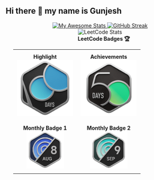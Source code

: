 ## Hi there 👋 my name is Gunjesh

<div align="center">

  <!-- GitHub Stats -->
  <a href="https://git.io/awesome-stats-card">
    <img src="https://awesome-github-stats.azurewebsites.net/user-stats/gunjesh843?cardType=github&theme=github-dark&preferLogin=false&Background=00000000&Border=00000000" alt="My Awesome Stats" />
  </a>

  <!-- GitHub Streak -->
  <a href="https://git.io/streak-stats">
    <img src="https://github-readme-streak-stats.herokuapp.com?user=gunjesh843&theme=transparent&hide_border=true" alt="GitHub Streak" />
  </a>

  <div>
      <img src="https://leetcard.jacoblin.cool/gunjesh843?theme=radical&font=Fenix&ext=heatmap" alt="LeetCode Stats" />
    </div>
    <div style="margin-left: 20px;">
      <strong>LeetCode Badges 🏆</strong><br>
      <table>
        <tr>
          <td style="text-align: center; padding: 10px;">
            <strong>Highlight</strong><br>
            <img src="2024-100.gif" width="150" alt="Highlight Badge" />
          </td>
          <td style="text-align: center; padding: 10px;">
            <strong>Achievements</strong><br>
            <img src="2024-50.gif" width="150" alt="Achievement Badge 1" /><br>
            <!-- Add more achievement badges as needed -->
          </td>
        </tr>
        <tr>
          <td style="text-align: center; padding: 10px;">
            <strong>Monthly Badge 1</strong><br>
            <img src="2024-08.gif" width="100" alt="Monthly Badge 1" />
          </td>
          <td style="text-align: center; padding: 10px;">
            <strong>Monthly Badge 2</strong><br>
            <img src="2024-09.gif" width="100" alt="Monthly Badge 2" />
          </td>
        </tr>
      </table>
    </div>
  </div>

</div>
